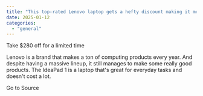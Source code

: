 ```yaml
---
title: "This top-rated Lenovo laptop gets a hefty discount making it more affordable than ever at just $300"
date: 2025-01-12
categories: 
  - "general"
---
```


Take $280 off for a limited time

Lenovo is a brand that makes a ton of computing products every year. And despite having a massive lineup, it still manages to make some really good products. The IdeaPad 1 is a laptop that's great for everyday tasks and doesn't cost a lot.

Go to Source
